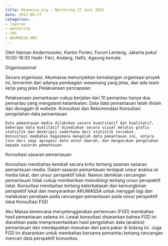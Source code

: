 ```yaml
---
title: Akumassa.org - Mentoring 27 Juni 2012
date: 2012-06-27
categories:
- laporan
- mentoring
- CMS
- AKUMASSA.ORG
---
```


Oleh Idaman Andarmosoko, Kantor Forlen, Forum Lenteng, Jakarta pukul 10:00-16:00
        Hadir: Fikri, Andang, Hafiz, Ageung komala

Organisasional

Secara organisasi, Akumassa menunjukkan kematangan organisasi proyek ini, tercermin dari adanya pembagian wewenang yang jelas, dan ada team kerja yang jelas
Pelaksanaan pencapaian

Pelaksanaan pemantauan cukup berjalan dari 10 pemantau hanya dua pemantau yang mengalami kelambatan. Data data pemantauan telah diolah dan diunggah di website.
Konsultasi dan Rekomendasi
Konsultasi pengolahan data pemantauan

    Data pemantauan media dilakukan secara kuantitatif dan kualitatif, beberapa data kualitatif disediakan secara visual melalui grafis statistik dan deskripsi sederhana dari statistik tersebut.
    Konsultasi membahas bagaimana mengolah data pemantauan ini, antara lain dari segi agregasi data antar daerah, dan mengacukan pengolahan kepada sasaran pemantauan.

Konsultasi sasaran pemantauan

Konsultasi membahas kembali secara kritis tentang sasaran sasaran pemantauan media. Dalam sasaran pemantauan terdapat unsur analisa isi media lokal, dan unsur perspektif lokal. Namun demikian rancangan pemantauan tidak cukup memberikan metodologi tentang unsur perspektif lokal. Konsultasi membahas tentang keterbatasan dan kemungkinan perspektif lokal dan menyarankan AKUMASSA untuk menggali lagi dan melakukan penataan pada rancangan pemantauan pada unsur perspektif lokal
Konsultasi FGD

Aku Massa berencana menyelenggarakan pertemuan (FGD) membahas hasil pemantauan selama ini. Lewat konsultasi disarankan bahwa FGD ini diarahkan pada mempresentasikan hasil pengolahan data (analisis) pemantauan dan mendapatkan masukan dari para pakar di bidang ini. Juga FGD ini disarankan untuk membahas bersama pemantau tentang rancangan mencari data perspektif komunitas.
